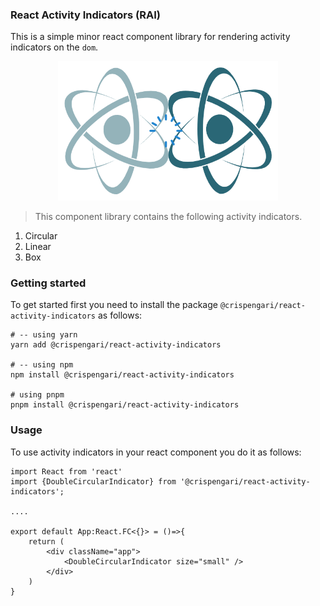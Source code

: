 ### React Activity Indicators (RAI)

This is a simple minor react component library for rendering activity indicators on the `dom`.

<p align="center"><img src="cover.png" width="70%" alt="cover"/></p>

> This component library contains the following activity indicators.

1. Circular
2. Linear
3. Box

### Getting started

To get started first you need to install the package `@crispengari/react-activity-indicators` as follows:

```shell
# -- using yarn
yarn add @crispengari/react-activity-indicators

# -- using npm
npm install @crispengari/react-activity-indicators

# using pnpm
pnpm install @crispengari/react-activity-indicators
```

### Usage

To use activity indicators in your react component you do it as follows:

```tsx
import React from 'react'
import {DoubleCircularIndicator} from '@crispengari/react-activity-indicators';

....

export default App:React.FC<{}> = ()=>{
    return (
        <div className="app">
            <DoubleCircularIndicator size="small" />
        </div>
    )
}
```
